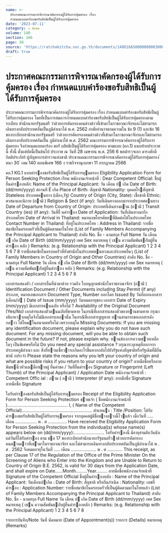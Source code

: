 ```yaml
---
name: >-
  ประกาศคณะกรรมการพิจารณาคัดกรองผู้ได้รับการคุ้มครอง เรื่อง
  กำหนดแบบคำร้องขอรับสิทธิเป็นผู้ได้รับการคุ้มครอง
date: '2023-07-11'
category: ง พิเศษ
volume: 140
section: 166
page: 30
source: 'https://ratchakitcha.soc.go.th/documents/140D166S0000000003000.pdf'
draft: true
---
```


# ประกาศคณะกรรมการพิจารณาคัดกรองผู้ได้รับการคุ้มครอง เรื่อง กำหนดแบบคำร้องขอรับสิทธิเป็นผู้ได้รับการคุ้มครอง

ประกาศคณะกรรมการพิจารณาคัดกรองผู้ได้รับการคุ้มครอง เรื่อง กำหนดแบบคำร้องขอรับสิทธิเป็นผู้ได้รับการคุ้มครอง โดยที่เป็นการสมควรกำหนดแบบคำร้องขอรับสิทธิเป็นผู้ได้รับการคุ้มครองตามระเบียบ สำนักนายกรัฐมนตรี ว่าด้วยการคัดกรองคนต่างด้าวที่เข้ามาในราชอาณาจักรและไม่สามารถ เดินทางกลับประเทศอันเป็นภูมิลำเนาได้ พ.ศ. 2562 อาศัยอำนาจตามความใน ข้อ 9 (1) และข้อ 16 ของระเบียบสานักนายกรัฐมนตรี ว่าด้วยการคัดกรองคนต่างด้าวที่เข้ามาในราชอาณาจักรและไม่สามารถเดินทางกลับประเทศอันเป็น ภูมิลำเนาได้ พ.ศ. 2562 คณะกรรมการพิจารณาคัดกรองผู้ได้รับการคุ้มครอง จึงกำหนดแบบคาร้อง ขอรั บสิทธิเป็นผู้ได้รับการคุ้มครอง ตามแบบ (คก.1) แนบท้ายประกาศนี้ ทั้งนี้ ตั้งแต่บัดนี้เป็นต้นไป ประกาศ ณ วันที่ 28 เมษายน พ.ศ. 256 6 พลตำรวจเอก ดารงศักดิ์ กิตติประภัสร์ ผู้บัญชาการตำรวจแห่งชาติ ประธานคณะกรรมการพิจารณาคัดกรองผู้ได้รับการคุ้มครอง ้ หนา 30 ่ เลม 140 ตอนพิเศษ 166 ง ราชกิจจานุเบกษา 11 กรกฎาคม 2566

คก.1 KG.1 แบบคํารองขอรับสิทธิเป็นผู้ได้รับการคุมครอง Eligibility Application Form for Person Seeking Protection เรียน พนักงานเจ้าหน้าที่ : Dear Competent Official: ชื่อผู้ยื่นคํารองหลัก: Name of the Principal Applicant: วัน เดือน ป เกิด Date of Birth: (dd/mm/yyyy) สถานที É เกิด Place of Birth: สัญชาติ Nationality: บุคคลไรสัญชาติ Stateless ประเทศตนทาง (เมือง,รัฐ) Country of Origin (City, State): เชื้อชาติ Ethnic: ศาสนาและนิกาย (ถามี ) Religion & Sect (if any): วันที่เดินทางออกมาจากประเทศตนทาง Date of Departure from Country of Origin: ประเทศที่เดินทางผาน (ถามี ) Transit Country (ies) (if any): วันที่ยื่ นคํารอง Date of Application: วันที่เดินทางมาถึงประเทศไทย Date of Arrival in Thailand: หมายเลขโทรศัพทที่ติดต่อได้ในประเทศไทย Contact Number in Thailand: ที่อยู่ในประเทศไทย : Address in Thailand: รายชื่อสมาชิกในครอบครัวที่เป็นผู้ติดตามมาในไทย (List of Family Members Accompanying the Principal Applicant to Thailand) ลําดับ No. ชื่อ - นามสกุล Full Name วัน เดือน ป เกิด Date of Birth (dd/mm/yyyy) เพศ Sex หมายเหตุ ( เชน ความสัมพันธกับผู้ยื่นคํารอง หลัก ) Remarks: (e.g. Relationship with the Principal Applicant) 1 2 3 4 5 6 7 8 รายชื่อสมาชิกในครอบครัวที่ยังพํานักในประเทศตนทางและประเทศอื่นๆ (List of Family Members in Country of Origin and Other Countries) ลําดับ No. ชื่อ - นามสกุล Full Name วัน เดือน ป เกิด Date of Birth (dd/mm/yyyy) เพศ Sex หมายเหตุ ( เชน ความสัมพันธกับผู้ยื่นคํารอง หลัก ) Remarks: (e.g. Relationship with the Principal Applicant) 1 2 3 4 5 6 7 8

เอกสารแสดงตัว / เอกสารอื่นที่นํามาด้วย รวมถึง ใบอนุญาตพํานักในราชอาณาจักร (ถามี ) Identification Document / Other Documents including Stay Permit (if any) ประเภท, หมายเลขเอกสาร Document Type, Number ออกโดย Issued By วันที่ออกเอกสาร (เดือน/ป ) Date of Issue (mm/yyyy) วันหมดอายุของ เอกสาร Date of Expiry (mm/yyyy) มีเอกสารตนฉบับ หรือไม่ ? Availability of the Original Document (Yes/No) เอกสารแสดงตัวตนฉบับที่ขาดหาย ในกรณีที่เอกสารแสดงตัวของทานขาดหาย กรุณาอธิบายวาเหตุใดจึงไม่มีเอกสารเหลานั้น ในกรณีที่เอกสารสูญหาย ทานสามารถขอเอกสารดังกลำว ได้ใหมในอนาคตหรือไม่ เพราะเหตุใด Missing Documents: If you are missing any identification document, please explain why you do not have such document. For any missing document, will you be able to obtain such document in the future? If not, please explain why. ทานต้องการความชวยเหลือใดๆ เป็นพิเศษหรือไม่ Do you need any special assistance ? กรุณาระบุเหตุที่ออกจากประเทศภูมิลําเนา และ สิ่งที่ทานเชื่อวาจะเกิดอะไรขึ้นหากกลับไปยังรัฐแห่งสัญชาติหรือรัฐเดิมที่มีถิ่นพํานั กประจํา Please state the reasons why you left your country of origin and what are possible risks if you return to your country of origin? ลายมือชื่อหรือลายพิมพนิ้วหัวแมมือซายผู้ ยื่นคําขอ / วันที่ยื่นคํารอง Signature or Fingerprint (Left Thumb) of the Principal Applicant) / Application Date พนักงานเจ้าหน้าที่ : Competent Offic ial : ลาม ( ถามี ) Interpreter (if any): ลายมือชื่อ Signature ลายมือชื่อ Signature

ใบรับคํารองขอรับสิทธิเป็นผู้ได้รับการคุมครอง Receipt of the Eligibility Application Form for Person Seeking Protection ขาพเจ้า ( ชื่อพนักงานเจ้าหน้าที่ )................................................ I, ( Name of the Competent Official)........................................................ ตําแหนง : Title /Position: ได้รับคํารองขอรับสิทธิเป็นผู้ได้รับการคุมครอง จากบุคคลผู้มีชื่อขางลางนี้ไวแล้ว เมื่อวันที่ ..... เดือน ................. พ . ศ ............... Have received the Eligibility Application Form for Person Seeking Protection from the individual(s) whose name(s) appears below on (dd/mm/yyyy):........................ ใบรับคํารองนี้ มีอายุสามสิบวันนับแต่วันที่ได้รับคํารอง ตาม ขอ 17 ของระเบียบสํานักนายกรัฐมนตรีวาด้วยการคัดกรองคนตางดาวที่เขำมาในราชอาณาจักร และไม่สามารถเดินทางกลับประเทศอันเป็นภูมิลําเนาได้ พ . ศ . 2562 จึงหมดอายุในวันที่ ..... เดือน .................... พ . ศ ............ This receipt, as per Clause 17 of the Regulation of the Office of the Prime Minister On the Screening of Aliens who Enter into the Kingdom and are Unable to Return to Country of Origin B.E. 2562, is valid for 30 days from the Application Date, and shall expire on Date......Month.........Year......... ลายมือชื่อพนักงานเจ้าหน้าที่ Signature of the Competent Official ชื่อผู้ยื่นคํารองหลัก : Name of the Principal Applicant: วันเดือนปเกิด : Date of Birth: สัญชาติ หรือถิ่นกําเนิด : Nationality: เลขที่คํารอง : Application Number: รายชื่อสมาชิกในครอบครัวที่เป็นผู้ติดตามมาในไทยแล้ว (List of Family Members Accompanying the Principal Applicant to Thailand) ลําดับ No. ชื่อ - นามสกุล Full Name วัน เดือน ป เกิด Date of Birth (dd/mm/yyyy) เพศ Sex หมายเหตุ ( เชน ความสัมพันธกับผู้ยื่นคํารองหลัก ) Remarks: (e.g. Relationship with the Principal Applicant) 1 2 3 4 5 6 7 8

รายการบันทึก/Note วันที่ นัดหมาย (Date of Appointment(s)) รายการ (Details) หมายเหตุ (Remarks)
